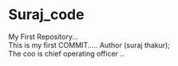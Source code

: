 # Suraj_code
My First Repository...
<br>
This is my first COMMIT.....
Author (suraj thakur);<br>
The coo is chief operating officer ..
